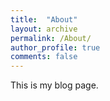 ```yaml
---
title:  "About"
layout: archive
permalink: /About/
author_profile: true
comments: false
---
```


This is my blog page.

